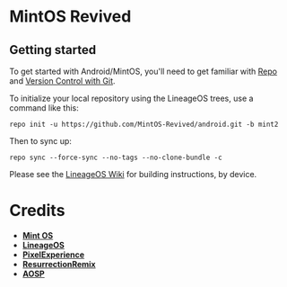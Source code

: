 MintOS Revived
===========

Getting started
---------------

To get started with Android/MintOS, you'll need to get
familiar with [Repo](https://source.android.com/source/using-repo.html) and [Version Control with Git](https://source.android.com/source/version-control.html).

To initialize your local repository using the LineageOS trees, use a command like this:
```
repo init -u https://github.com/MintOS-Revived/android.git -b mint2
```
Then to sync up:
```
repo sync --force-sync --no-tags --no-clone-bundle -c
```
Please see the [LineageOS Wiki](https://wiki.lineageos.org/) for building instructions, by device.


Credits
=======
 * [**Mint OS**](https://github.com/Mint-OS)
 * [**LineageOS**](https://github.com/LineageOS)
 * [**PixelExperience**](https://github.com/PixelExperience)
 * [**ResurrectionRemix**](https://github.com/ResurrectionRemix)
 * [**AOSP**](https://android.googlesource.com)

